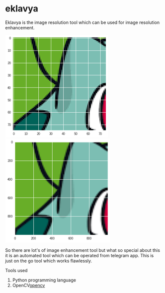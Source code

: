 # eklavya

Eklavya is the image resolution tool which can be used for image resolution enhancement.

![blur img](blur.png)      ![clear](clear.png)

So there are lot's of image enhancement tool but what so special about this it is an automated tool which can be operated from telegram app. This is just on the go tool which works flawlessly.

Tools used
1. Python programming language
2. OpenCV[opencv](https://opencv.org/)


